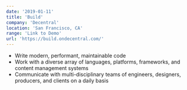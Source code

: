 ```yaml
---
date: '2019-01-11'
title: 'Build'
company: 'Decentral'
location: 'San Francisco, CA'
range: 'Link to Demo'
url: 'https://build.ondecentral.com/'
---
```


- Write modern, performant, maintainable code
- Work with a diverse array of languages, platforms, frameworks, and content management systems
- Communicate with multi-disciplinary teams of engineers, designers, producers, and clients on a daily basis
